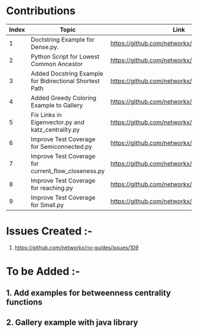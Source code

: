 # Contributions
| Index | Topic | Link | Status |
| ----- | -------- | -------- | -------- |
| 1     | Doctstring Example for Dense.py.| https://github.com/networkx/networkx/pull/6669| Merged| 
| 2     | Python Script for Lowest Common Ancestor | https://github.com/networkx/networkx/pull/6552 | Closed- Duplicate|
| 3     | Added Docstring Example for Bidirectional Shortest Path | https://github.com/networkx/networkx/pull/6570| Merged|
| 4     | Added Greedy Coloring Example to Gallery | https://github.com/networkx/networkx/pull/6647| Merged|
| 5     | Fix Links in Eigenvector.py and katz_centrality.py |https://github.com/networkx/networkx/pull/6640| Merged|
| 6     | Improve Test Coverage for Semiconnected.py |https://github.com/networkx/networkx/pull/6645| Closed-Defect|
| 7     | Improve Test Coverage for current_flow_closeness.py |https://github.com/networkx/networkx/pull/6677| Merged|
| 8     | Improve Test Coverage for reaching.py |https://github.com/networkx/networkx/pull/6678| Merged|
| 9     | Improve Test Coverage for Small.py |https://github.com/networkx/networkx/pull/7260| Merged|



# Issues Created :- 
1. https://github.com/networkx/nx-guides/issues/109


# To be Added :- 

## 1. Add examples for betweenness centrality functions
## 2. Gallery example with java library 



